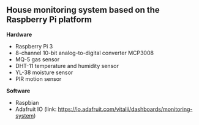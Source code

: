 ## House monitoring system based on the Raspberry Pi platform
**Hardware**
* Raspberry Pi 3
* 8-channel 10-bit analog-to-digital converter MCP3008
* MQ-5 gas sensor
* DHT-11 temperature and humidity sensor
* YL-38 moisture sensor
* PIR motion sensor

**Software**
* Raspbian
* Adafruit IO (link: https://io.adafruit.com/vitalii/dashboards/monitoring-system)
